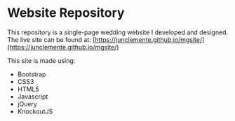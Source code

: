 # Website Repository

This repository is a single-page wedding website I developed and designed.
The live site can be found at: [https://junclemente.github.io/mgsite/](https://junclemente.github.io/mgsite/)

This site is made using:
- Bootstrap
- CSS3
- HTML5
- Javascript
- jQuery
- KnockoutJS
